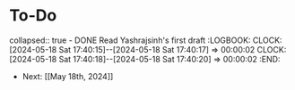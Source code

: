 # To-Do
collapsed:: true
	- DONE Read Yashrajsinh's first draft
	  :LOGBOOK:
	  CLOCK: [2024-05-18 Sat 17:40:15]--[2024-05-18 Sat 17:40:17] =>  00:00:02
	  CLOCK: [2024-05-18 Sat 17:40:18]--[2024-05-18 Sat 17:40:20] =>  00:00:02
	  :END:
- Next: [[May 18th, 2024]]